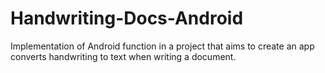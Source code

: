 # Handwriting-Docs-Android

Implementation of Android function in a project that aims to create an app
converts handwriting to text when writing a document.
